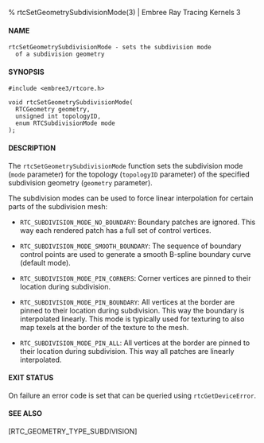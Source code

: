 % rtcSetGeometrySubdivisionMode(3) | Embree Ray Tracing Kernels 3

#### NAME

    rtcSetGeometrySubdivisionMode - sets the subdivision mode
      of a subdivision geometry

#### SYNOPSIS

    #include <embree3/rtcore.h>

    void rtcSetGeometrySubdivisionMode(
      RTCGeometry geometry,
      unsigned int topologyID,
      enum RTCSubdivisionMode mode
    );

#### DESCRIPTION

The `rtcSetGeometrySubdivisionMode` function sets the subdivision mode
(`mode` parameter) for the topology (`topologyID` parameter) of the
specified subdivision geometry (`geometry` parameter).

The subdivision modes can be used to force linear interpolation for
certain parts of the subdivision mesh:

+ `RTC_SUBDIVISION_MODE_NO_BOUNDARY`: Boundary patches are ignored.
  This way each rendered patch has a full set of control vertices.

+ `RTC_SUBDIVISION_MODE_SMOOTH_BOUNDARY`: The sequence of boundary
  control points are used to generate a smooth B-spline boundary
  curve (default mode).

+ `RTC_SUBDIVISION_MODE_PIN_CORNERS`: Corner vertices are pinned to
  their location during subdivision.

+ `RTC_SUBDIVISION_MODE_PIN_BOUNDARY`: All vertices at the border are
  pinned to their location during subdivision. This way the boundary
  is interpolated linearly. This mode is typically used for texturing
  to also map texels at the border of the texture to the mesh.

+ `RTC_SUBDIVISION_MODE_PIN_ALL`: All vertices at the border are
  pinned to their location during subdivision. This way all patches
  are linearly interpolated.

#### EXIT STATUS

On failure an error code is set that can be queried using
`rtcGetDeviceError`.

#### SEE ALSO

[RTC_GEOMETRY_TYPE_SUBDIVISION]
